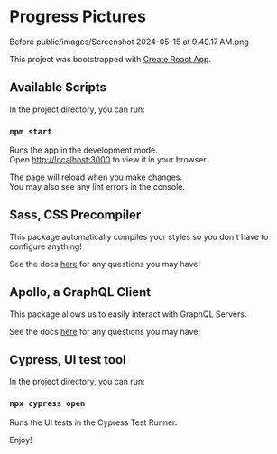 # Progress Pictures 

Before
public/images/Screenshot 2024-05-15 at 9.49.17 AM.png

This project was bootstrapped with [Create React App](https://github.com/facebook/create-react-app).

## Available Scripts

In the project directory, you can run:

### `npm start`

Runs the app in the development mode.\
Open [http://localhost:3000](http://localhost:3000) to view it in your browser.

The page will reload when you make changes.\
You may also see any lint errors in the console.

## Sass, CSS Precompiler

This package automatically compiles your styles so you don't have to configure anything!

See the docs [here](https://www.npmjs.com/package/sass) for any questions you may have!

## Apollo, a GraphQL Client

This package allows us to easily interact with GraphQL Servers.

See the docs [here](https://www.apollographql.com/docs/react) for any questions you may have!

## Cypress, UI test tool

In the project directory, you can run: 

### `npx cypress open`

Runs the UI tests in the Cypress Test Runner.

Enjoy! 

